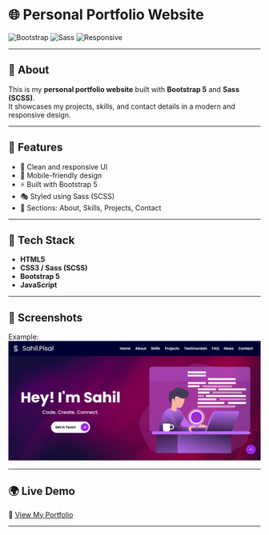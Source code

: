 # 🌐 Personal Portfolio Website

![Bootstrap](https://img.shields.io/badge/Bootstrap-5-blue?logo=bootstrap)
![Sass](https://img.shields.io/badge/Sass-SCSS-pink?logo=sass)
![Responsive](https://img.shields.io/badge/Responsive-Yes-brightgreen)

---

## 📖 About

This is my **personal portfolio website** built with **Bootstrap 5** and **Sass (SCSS)**.  
It showcases my projects, skills, and contact details in a modern and responsive design.

---

## 🚀 Features

- 🎨 Clean and responsive UI
- 📱 Mobile-friendly design
- ⚡ Built with Bootstrap 5
- 🎭 Styled using Sass (SCSS)
- 📂 Sections: About, Skills, Projects, Contact

---

## 🔧 Tech Stack

- **HTML5**
- **CSS3 / Sass (SCSS)**
- **Bootstrap 5**
- **JavaScript**

---

## 📸 Screenshots

Example:  
![Portfolio Screenshot](./assests/Screenshot.png)

---

## 🌍 Live Demo

🚀 [View My Portfolio]()

---
